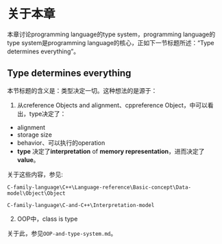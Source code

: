 # 关于本章

本章讨论programming language的type system，programming language的type system是programming language的核心，正如下一节标题所述：“Type determines everything”。



## Type determines everything

本节标题的含义是：类型决定一切。这种想法的是源于：

1) 从creference Objects and alignment、cppreference  Object，中可以看出，type决定了：

- alignment
- storage size
- behavior、可以执行的operation
- **type** 决定了**interpretation** of **memory representation**，进而决定了 **value**。

关于这些内容，参见:

`C-family-language\C++\Language-reference\Basic-concept\Data-model\Object\Object`

`C-family-language\C-and-C++\Interpretation-model`



2) OOP中，class is type

关于此，参见`OOP-and-type-system.md`。

